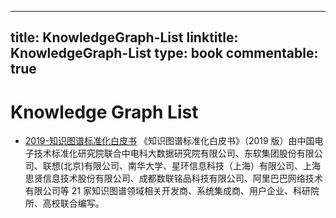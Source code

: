 
---
title: KnowledgeGraph-List
linktitle: KnowledgeGraph-List
type: book
commentable: true
---

# Knowledge Graph List

- [2019-知识图谱标准化白皮书](https://mp.weixin.qq.com/s/d5Fr8YSxFqM7DOwIhuhutw) 《知识图谱标准化白皮书》（2019 版）由中国电子技术标准化研究院联合中电科大数据研究院有限公司、东软集团股份有限公司、联想(北京)有限公司、南华大学、星环信息科技（上海）有限公司、上海思贤信息技术股份有限公司、成都数联铭品科技有限公司、阿里巴巴网络技术有限公司等 21 家知识图谱领域相关开发商、系统集成商、用户企业、科研院所、高校联合编写。

    